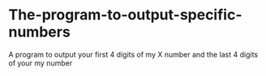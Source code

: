 # The-program-to-output-specific-numbers
 A program to output your first 4 digits of my X number and the last 4 digits of your my number 
